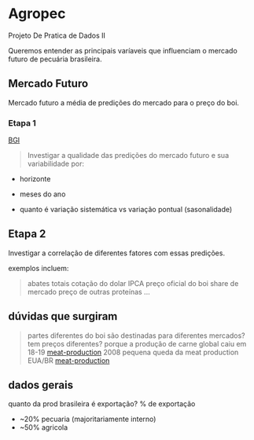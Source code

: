 # Agropec
Projeto De Pratica de Dados II

Queremos entender as principais varíaveis que influenciam o mercado futuro de pecuária brasileira.

## Mercado Futuro

Mercado futuro a média de predições do mercado para o preço do boi.

### Etapa 1

[BGI](https://www.b3.com.br/pt_br/market-data-e-indices/servicos-de-dados/market-data/historico/derivativos/ajustes-do-pregao/)

> Investigar a qualidade das predições do mercado futuro e sua variabilidade por:
- horizonte
- meses do ano

- quanto é variação sistemática vs variação pontual (sasonalidade)


## Etapa 2

Investigar a correlação de diferentes fatores com essas predições.

exemplos incluem:
> abates totais
> cotação do dolar
> IPCA
> preço oficial do boi
> share de mercado
> preço de outras proteínas
> ...



## dúvidas que surgiram

> partes diferentes do boi são destinadas para diferentes mercados? tem preços diferentes?
> porque a produção de carne global caiu em 18-19 [meat-production](https://ourworldindata.org/meat-production)
> 2008 pequena queda da meat production EUA/BR [meat-production](https://ourworldindata.org/meat-production)


## dados gerais


quanto da prod brasileira é exportação?
% de exportação
- ~20% pecuaria (majoritariamente interno)
- ~50% agricola
